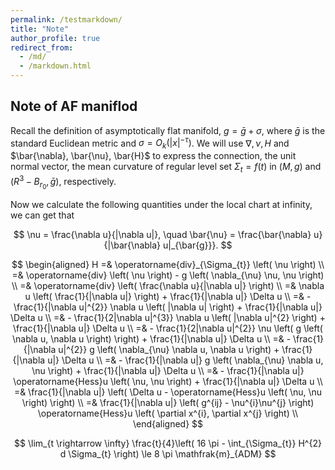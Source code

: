 ```yaml
---
permalink: /testmarkdown/
title: "Note"
author_profile: true
redirect_from: 
  - /md/
  - /markdown.html
---
```


## Note of AF maniflod

Recall the definition of asymptotically flat manifold, $g = \bar{g} + \sigma$, where $\bar{g}$ is the standard Euclidean metric and $\sigma = O_{k} \left( |x|^{-\tau} \right)$.
We will use $\nabla, \nu, H$ and $\bar{\nabla}, \bar{\nu}, \bar{H}$ to express the connection, the unit normal vector, the mean curvature of regular level set $\Sigma_{t} = f(t)$ in $(M,g)$ and $(R^{3} - B_{r_{0}} ,\bar{g})$, respectively. 

Now we calculate the following quantities under the local chart at infinity, 
we can get that

$$
\nu = \frac{\nabla u}{|\nabla u|}, \quad \bar{\nu} = \frac{\bar{\nabla} u}{|\bar{\nabla} u|_{\bar{g}}}.
$$

$$
\begin{aligned}
H =& \operatorname{div}_{\Sigma_{t}} \left( \nu \right) \\
=& \operatorname{div} \left( \nu \right) - g \left( \nabla_{\nu} \nu, \nu \right) \\
=& \operatorname{div} \left( \frac{\nabla u}{|\nabla u|} \right) \\
=& \nabla u \left( \frac{1}{|\nabla u|} \right) + \frac{1}{|\nabla u|} \Delta u \\
=& - \frac{1}{|\nabla u|^{2}} \nabla u \left( |\nabla u| \right) + \frac{1}{|\nabla u|} \Delta u \\
=& - \frac{1}{2|\nabla u|^{3}} \nabla u \left( |\nabla u|^{2} \right) + \frac{1}{|\nabla u|} \Delta u \\
=& - \frac{1}{2|\nabla u|^{2}} \nu \left( g \left( \nabla u, \nabla u \right) \right) + \frac{1}{|\nabla u|} \Delta u \\
=& - \frac{1}{|\nabla u|^{2}} g \left( \nabla_{\nu} \nabla u, \nabla u \right) + \frac{1}{|\nabla u|} \Delta u \\
=& - \frac{1}{|\nabla u|} g \left( \nabla_{\nu} \nabla u, \nu \right) + \frac{1}{|\nabla u|} \Delta u \\
=& - \frac{1}{|\nabla u|} \operatorname{Hess}u \left( \nu, \nu \right) + \frac{1}{|\nabla u|} \Delta u \\
=& \frac{1}{|\nabla u|} \left( \Delta u - \operatorname{Hess}u \left( \nu, \nu \right) \right) \\
=& \frac{1}{|\nabla u|} \left( g^{ij} - \nu^{i}\nu^{j} \right) \operatorname{Hess}u \left( \partial x^{i}, \partial x^{j} \right) \\
\end{aligned}
$$

$$
\lim_{t \rightarrow \infty} \frac{t}{4}\left( 16 \pi - \int_{\Sigma_{t}} H^{2} d \Sigma_{t} \right) \le 8 \pi \mathfrak{m}_{ADM}
$$

